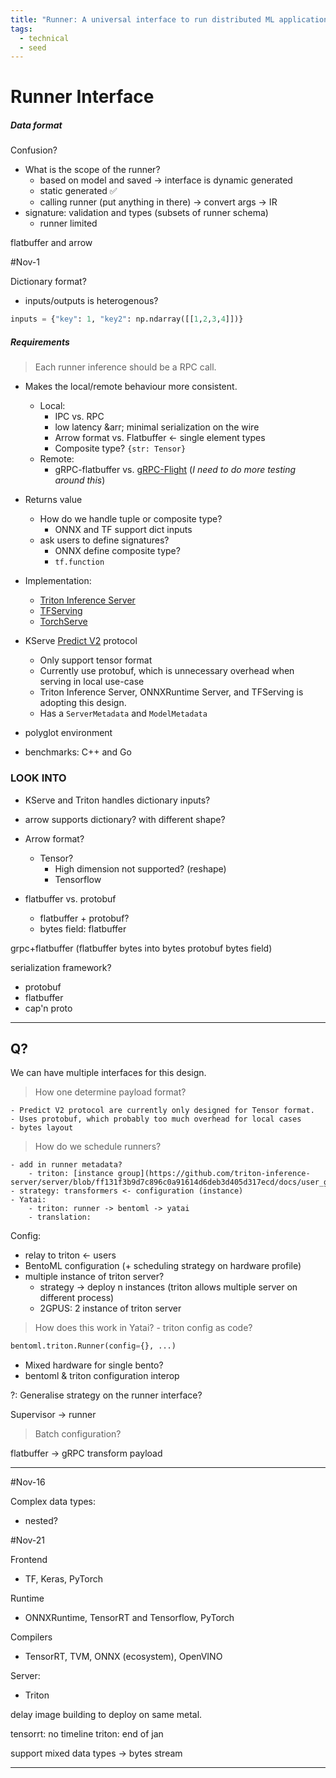 ```yaml
---
title: "Runner: A universal interface to run distributed ML application"
tags:
  - technical
  - seed
---
```


# Runner Interface

##### Data format

Confusion?

- What is the scope of the runner?
  - based on model and saved -> interface is dynamic generated
  - static generated ✅
  - calling runner (put anything in there) -> convert args -> IR
- signature: validation and types (subsets of runner schema)
  - runner limited

flatbuffer and arrow

#Nov-1

Dictionary format?

- inputs/outputs is heterogenous?

```python
inputs = {"key": 1, "key2": np.ndarray([[1,2,3,4]])}
```

##### Requirements

> Each runner inference should be a RPC call.

- Makes the local/remote behaviour more consistent.
  - Local:
    - IPC vs. RPC
    - low latency &arr; minimal serialization on the wire
    - Arrow format vs. Flatbuffer <- single element types
    - Composite type?
      `{str: Tensor}`
  - Remote:
    - gRPC-flatbuffer vs. [gRPC-Flight](https://arrow.apache.org/blog/2019/10/13/introducing-arrow-flight/) (_I need to do more testing around this_)
- Returns value
  - How do we handle tuple or composite type?
    - ONNX and TF support dict inputs
  - ask users to define signatures?
    - ONNX define composite type?
    - `tf.function`
- Implementation:
  - [Triton Inference Server][#triton-inference-server]
  - [TFServing](https://github.com/tensorflow/serving)
  - [TorchServe](https://pytorch.org/serve/)
- KServe [Predict V2](https://kserve.github.io/website/modelserving/inference_api/#inference) protocol

  - Only support tensor format
  - Currently use protobuf, which is unnecessary overhead when serving in local use-case
  - Triton Inference Server, ONNXRuntime Server, and TFServing is adopting this design.
  - Has a `ServerMetadata` and `ModelMetadata`

- polyglot environment
- benchmarks: C++ and Go

### LOOK INTO

- KServe and Triton handles dictionary inputs?
- arrow supports dictionary? with different shape?
- Arrow format?

  - Tensor?
    - High dimension not supported? (reshape)
    - Tensorflow

- flatbuffer vs. protobuf
  - flatbuffer + protobuf?
  - bytes field: flatbuffer

grpc+flatbuffer (flatbuffer bytes into bytes protobuf bytes field)

serialization framework?

- protobuf
- flatbuffer
- cap'n proto

---

## Q?

We can have multiple interfaces for this design.

> How one determine payload format?

    - Predict V2 protocol are currently only designed for Tensor format.
    - Uses protobuf, which probably too much overhead for local cases
    - bytes layout

> How do we schedule runners?

    - add in runner metadata?
    	- triton: [instance group](https://github.com/triton-inference-server/server/blob/ff131f3b9d7c896c0a91614d6deb3d405d317ecd/docs/user_guide/model_configuration.md)
    - strategy: transformers <- configuration (instance)
    - Yatai:
    	- triton: runner -> bentoml -> yatai
    	- translation:

Config:

- relay to triton <- users
- BentoML configuration (+ scheduling strategy on hardware profile)
- multiple instance of triton server?
  - strategy -> deploy n instances (triton allows multiple server on different process)
  - 2GPUS: 2 instance of triton server

> How does this work in Yatai? - triton config as code?

```python
bentoml.triton.Runner(config={}, ...)
```

- Mixed hardware for single bento?
- bentoml & triton configuration interop

?: Generalise strategy on the runner interface?

Supervisor -> runner

> Batch configuration?

flatbuffer -> gRPC transform payload

---
#Nov-16

Complex data types:
- nested?

#Nov-21

Frontend
- TF, Keras, PyTorch

Runtime
- ONNXRuntime, TensorRT and Tensorflow, PyTorch

Compilers
- TensorRT, TVM, ONNX (ecosystem), OpenVINO

Server:
- Triton

delay image building to deploy on same metal.


tensorrt: no timeline
triton: end of jan

support mixed data types
-> bytes stream







---

[#triton-inference-server]: https://github.com/triton-inference-server/server
[#predict-v2]: https://kserve.github.io/website/modelserving/inference_api/
